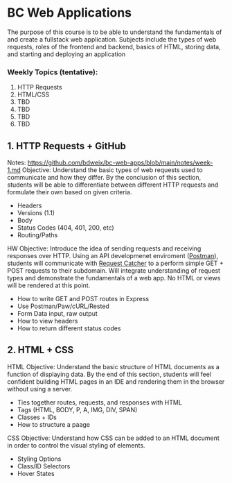 # BC Web Applications
The purpose of this course is to be able to understand the fundamentals of and create a fullstack web application. Subjects include the types of web requests, roles of the frontend and backend, basics of HTML, storing data, and starting and deploying an application

### Weekly Topics (tentative):
1. HTTP Requests
2. HTML/CSS
3. TBD
4. TBD
5. TBD
6. TBD

## 1. HTTP Requests + GitHub
Notes: https://github.com/bdweix/bc-web-apps/blob/main/notes/week-1.md
Objective: Understand the basic types of web requests used to communicate and how they differ. By the conclusion of this section, students will be able to differentiate between different HTTP requests and formulate their own based on given criteria. 

- Headers
- Versions (1.1)
- Body
- Status Codes (404, 401, 200, etc)
- Routing/Paths

HW Objective: Introduce the idea of sending requests and receiving responses over HTTP. Using an API developmenet enviroment ([Postman](https://www.getpostman.com/)), students will communicate with [Request Catcher](https://requestcatcher.com/) to a perform simple GET + POST requests to their subdomain. Will integrate understanding of request types and demonstrate the fundamentals of a web app. No HTML or views will be rendered at this point.

- How to write GET and POST routes in Express
- Use Postman/Paw/cURL/Rested
- Form Data input, raw output 
- How to view headers 
- How to return different status codes


## 2. HTML + CSS
HTML Objective: Understand the basic structure of HTML documents as a function of displaying data. By the end of this section, students will feel confident building HTML pages in an IDE and rendering them in the browser without using a server.

- Ties together routes, requests, and responses with HTML
- Tags (HTML, BODY, P, A, IMG, DIV, SPAN)
- Classes + IDs
- How to structure a paage

CSS Objective: Understand how CSS can be added to an HTML document in order to control the visual styling of elements.

- Styling Options
- Class/ID Selectors
- Hover States
